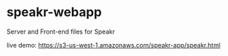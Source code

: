 # speakr-webapp

Server and Front-end files for Speakr

live demo: https://s3-us-west-1.amazonaws.com/speakr-app/speakr.html
